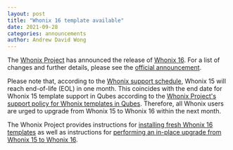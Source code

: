 ```yaml
---
layout: post
title: "Whonix 16 template available"
date: 2021-09-28
categories: announcements
author: Andrew David Wong
---
```


The [Whonix Project] has announced the release of [Whonix 16]. For a list of
changes and further details, please see the [official announcement][Whonix 16].

Please note that, according to the [Whonix support schedule], Whonix 15 will
reach end-of-life (EOL) in one month. This coincides with the end date for
Whonix 15 template support in Qubes according to the [Whonix Project's support
policy for Whonix templates in Qubes]. Therefore, all Whonix users are urged to
upgrade from Whonix 15 to Whonix 16 within the next month.

The Whonix Project provides instructions for [installing fresh Whonix 16
templates] as well as instructions for [performing an in-place upgrade from
Whonix 15 to Whonix 16].

[Whonix Project]: https://www.whonix.org/
[Whonix 16]: https://forums.whonix.org/t/12465
[Whonix support schedule]: https://www.whonix.org/wiki/About#Support_Schedule
[Whonix Project's support policy for Whonix templates in Qubes]: /doc/supported-releases/#note-on-whonix-support
[installing fresh Whonix 16 templates]: https://www.whonix.org/wiki/Qubes/Install
[performing an in-place upgrade from Whonix 15 to Whonix 16]: https://www.whonix.org/wiki/Release_Upgrade_Whonix_15_to_Whonix_16
